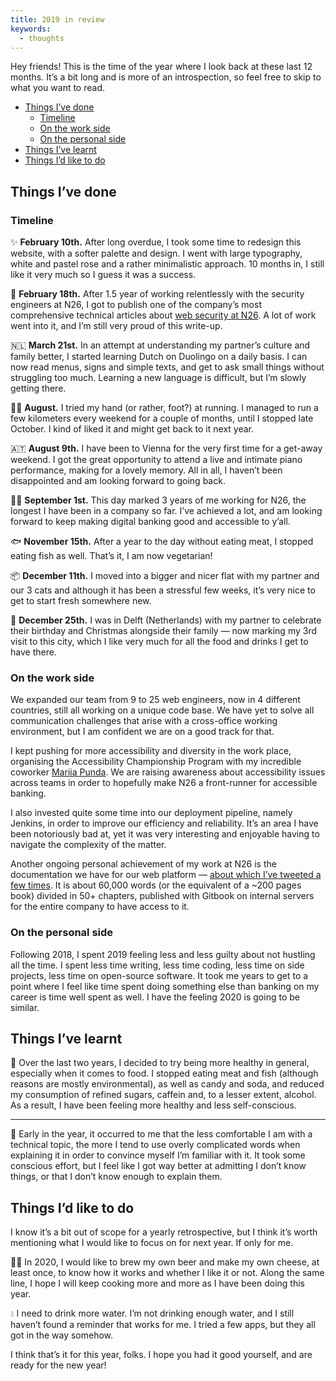 ```yaml
---
title: 2019 in review
keywords:
  - thoughts
---
```


Hey friends! This is the time of the year where I look back at these last 12 months. It’s a bit long and is more of an introspection, so feel free to skip to what you want to read.

- [Things I’ve done](#things-ive-done)
  - [Timeline](#timeline)
  - [On the work side](#on-the-work-side)
  - [On the personal side](#on-the-personal-side)
- [Things I’ve learnt](#things-ive-learnt)
- [Things I’d like to do](#things-id-like-to-do)

## Things I’ve done

### Timeline

✨ **February 10th.** After long overdue, I took some time to redesign this website, with a softer palette and design. I went with large typography, white and pastel rose and a rather minimalistic approach. 10 months in, I still like it very much so I guess it was a success.

🔏 **February 18th.** After 1.5 year of working relentlessly with the security engineers at N26, I got to publish one of the company’s most comprehensive technical articles about [web security at N26](https://medium.com/insiden26/web-security-at-n26-d1b4644c32fb). A lot of work went into it, and I’m still very proud of this write-up.

🇳🇱 **March 21st.** In an attempt at understanding my partner’s culture and family better, I started learning Dutch on Duolingo on a daily basis. I can now read menus, signs and simple texts, and get to ask small things without struggling too much. Learning a new language is difficult, but I’m slowly getting there.

🏃‍♀️ **August.** I tried my hand (or rather, foot?) at running. I managed to run a few kilometers every weekend for a couple of months, until I stopped late October. I kind of liked it and might get back to it next year.

🇦🇹 **August 9th.** I have been to Vienna for the very first time for a get-away weekend. I got the great opportunity to attend a live and intimate piano performance, making for a lovely memory. All in all, I haven’t been disappointed and am looking forward to going back.

👩‍💻 **September 1st.** This day marked 3 years of me working for N26, the longest I have been in a company so far. I’ve achieved a lot, and am looking forward to keep making digital banking good and accessible to y’all.

🐟 **November 15th.** After a year to the day without eating meat, I stopped eating fish as well. That’s it, I am now vegetarian!

📦 **December 11th.** I moved into a bigger and nicer flat with my partner and our 3 cats and although it has been a stressful few weeks, it’s very nice to get to start fresh somewhere new.

🎄 **December 25th.** I was in Delft (Netherlands) with my partner to celebrate their birthday and Christmas alongside their family — now marking my 3rd visit to this city, which I like very much for all the food and drinks I get to have there.

### On the work side

We expanded our team from 9 to 25 web engineers, now in 4 different countries, still all working on a unique code base. We have yet to solve all communication challenges that arise with a cross-office working environment, but I am confident we are on a good track for that.

I kept pushing for more accessibility and diversity in the work place, organising the Accessibility Championship Program with my incredible coworker [Mariia Punda](https://twitter.com/mariiapunda). We are raising awareness about accessibility issues across teams in order to hopefully make N26 a front-runner for accessible banking.

I also invested quite some time into our deployment pipeline, namely Jenkins, in order to improve our efficiency and reliability. It’s an area I have been notoriously bad at, yet it was very interesting and enjoyable having to navigate the complexity of the matter.

Another ongoing personal achievement of my work at N26 is the documentation we have for our web platform — [about which I’ve tweeted a few times](https://twitter.com/KittyGiraudel/status/1189941543156797442?s=20). It is about 60,000 words (or the equivalent of a ~200 pages book) divided in 50+ chapters, published with Gitbook on internal servers for the entire company to have access to it.

### On the personal side

Following 2018, I spent 2019 feeling less and less guilty about not hustling all the time. I spent less time writing, less time coding, less time on side projects, less time on open-source software. It took me years to get to a point where I feel like time spent doing something else than banking on my career is time well spent as well. I have the feeling 2020 is going to be similar.

## Things I’ve learnt

🌱 Over the last two years, I decided to try being more healthy in general, especially when it comes to food. I stopped eating meat and fish (although reasons are mostly environmental), as well as candy and soda, and reduced my consumption of refined sugars, caffein and, to a lesser extent, alcohol. As a result, I have been feeling more healthy and less self-conscious.

---

🤯 Early in the year, it occurred to me that the less comfortable I am with a technical topic, the more I tend to use overly complicated words when explaining it in order to convince myself I’m familiar with it. It took some conscious effort, but I feel like I got way better at admitting I don’t know things, or that I don’t know enough to explain them.

## Things I’d like to do

I know it’s a bit out of scope for a yearly retrospective, but I think it’s worth mentioning what I would like to focus on for next year. If only for me.

👩‍🍳 In 2020, I would like to brew my own beer and make my own cheese, at least once, to know how it works and whether I like it or not. Along the same line, I hope I will keep cooking more and more as I have been doing this year.

💧 I need to drink more water. I’m not drinking enough water, and I still haven’t found a reminder that works for me. I tried a few apps, but they all got in the way somehow.

I think that’s it for this year, folks. I hope you had it good yourself, and are ready for the new year!
